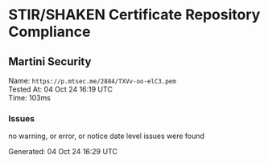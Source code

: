 # STIR/SHAKEN Certificate Repository Compliance

## Martini Security

Name: `https://p.mtsec.me/2884/TXVv-oo-elC3.pem`\
Tested At: 04 Oct 24 16:19 UTC\
Time: 103ms

### Issues

no warning, or error, or notice date level issues were found

Generated: 04 Oct 24 16:29 UTC